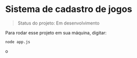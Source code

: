 <h1>Sistema de cadastro de jogos</h1>

> Status do projeto: Em desenvolvimento

Para rodar esse projeto em sua máquina, digitar:

```
node app.js
```

o